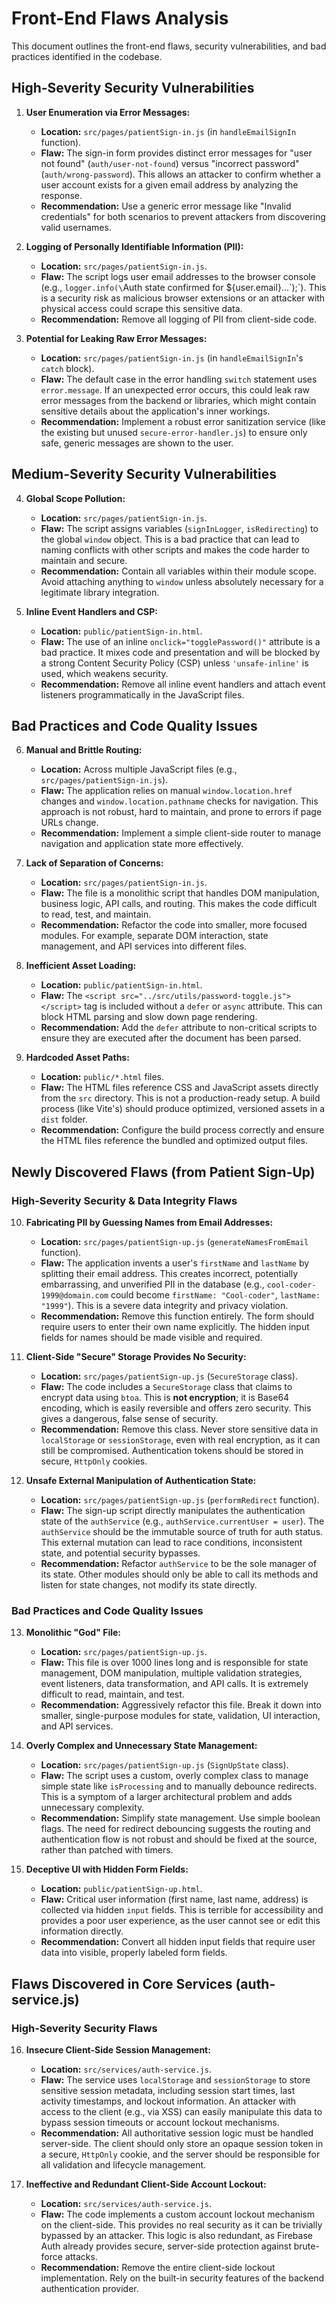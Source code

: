 # Front-End Flaws Analysis

This document outlines the front-end flaws, security vulnerabilities, and bad practices identified in the codebase.

## High-Severity Security Vulnerabilities

1.  **User Enumeration via Error Messages:**
    *   **Location:** `src/pages/patientSign-in.js` (in `handleEmailSignIn` function).
    *   **Flaw:** The sign-in form provides distinct error messages for "user not found" (`auth/user-not-found`) versus "incorrect password" (`auth/wrong-password`). This allows an attacker to confirm whether a user account exists for a given email address by analyzing the response.
    *   **Recommendation:** Use a generic error message like "Invalid credentials" for both scenarios to prevent attackers from discovering valid usernames.

2.  **Logging of Personally Identifiable Information (PII):**
    *   **Location:** `src/pages/patientSign-in.js`.
    *   **Flaw:** The script logs user email addresses to the browser console (e.g., `logger.info(\`Auth state confirmed for ${user.email}...\`);`). This is a security risk as malicious browser extensions or an attacker with physical access could scrape this sensitive data.
    *   **Recommendation:** Remove all logging of PII from client-side code.

3.  **Potential for Leaking Raw Error Messages:**
    *   **Location:** `src/pages/patientSign-in.js` (in `handleEmailSignIn`'s `catch` block).
    *   **Flaw:** The default case in the error handling `switch` statement uses `error.message`. If an unexpected error occurs, this could leak raw error messages from the backend or libraries, which might contain sensitive details about the application's inner workings.
    *   **Recommendation:** Implement a robust error sanitization service (like the existing but unused `secure-error-handler.js`) to ensure only safe, generic messages are shown to the user.

## Medium-Severity Security Vulnerabilities

4.  **Global Scope Pollution:**
    *   **Location:** `src/pages/patientSign-in.js`.
    *   **Flaw:** The script assigns variables (`signInLogger`, `isRedirecting`) to the global `window` object. This is a bad practice that can lead to naming conflicts with other scripts and makes the code harder to maintain and secure.
    *   **Recommendation:** Contain all variables within their module scope. Avoid attaching anything to `window` unless absolutely necessary for a legitimate library integration.

5.  **Inline Event Handlers and CSP:**
    *   **Location:** `public/patientSign-in.html`.
    *   **Flaw:** The use of an inline `onclick="togglePassword()"` attribute is a bad practice. It mixes code and presentation and will be blocked by a strong Content Security Policy (CSP) unless `'unsafe-inline'` is used, which weakens security.
    *   **Recommendation:** Remove all inline event handlers and attach event listeners programmatically in the JavaScript files.

## Bad Practices and Code Quality Issues

6.  **Manual and Brittle Routing:**
    *   **Location:** Across multiple JavaScript files (e.g., `src/pages/patientSign-in.js`).
    *   **Flaw:** The application relies on manual `window.location.href` changes and `window.location.pathname` checks for navigation. This approach is not robust, hard to maintain, and prone to errors if page URLs change.
    *   **Recommendation:** Implement a simple client-side router to manage navigation and application state more effectively.

7.  **Lack of Separation of Concerns:**
    *   **Location:** `src/pages/patientSign-in.js`.
    *   **Flaw:** The file is a monolithic script that handles DOM manipulation, business logic, API calls, and routing. This makes the code difficult to read, test, and maintain.
    *   **Recommendation:** Refactor the code into smaller, more focused modules. For example, separate DOM interaction, state management, and API services into different files.

8.  **Inefficient Asset Loading:**
    *   **Location:** `public/patientSign-in.html`.
    *   **Flaw:** The `<script src="../src/utils/password-toggle.js"></script>` tag is included without a `defer` or `async` attribute. This can block HTML parsing and slow down page rendering.
    *   **Recommendation:** Add the `defer` attribute to non-critical scripts to ensure they are executed after the document has been parsed.

9.  **Hardcoded Asset Paths:**
    *   **Location:** `public/*.html` files.
    *   **Flaw:** The HTML files reference CSS and JavaScript assets directly from the `src` directory. This is not a production-ready setup. A build process (like Vite's) should produce optimized, versioned assets in a `dist` folder.
    *   **Recommendation:** Configure the build process correctly and ensure the HTML files reference the bundled and optimized output files.

## Newly Discovered Flaws (from Patient Sign-Up)

### High-Severity Security & Data Integrity Flaws

10. **Fabricating PII by Guessing Names from Email Addresses:**
    *   **Location:** `src/pages/patientSign-up.js` (`generateNamesFromEmail` function).
    *   **Flaw:** The application invents a user's `firstName` and `lastName` by splitting their email address. This creates incorrect, potentially embarrassing, and unverified PII in the database (e.g., `cool-coder-1999@domain.com` could become `firstName: "Cool-coder"`, `lastName: "1999"`). This is a severe data integrity and privacy violation.
    *   **Recommendation:** Remove this function entirely. The form should require users to enter their own name explicitly. The hidden input fields for names should be made visible and required.

11. **Client-Side "Secure" Storage Provides No Security:**
    *   **Location:** `src/pages/patientSign-up.js` (`SecureStorage` class).
    *   **Flaw:** The code includes a `SecureStorage` class that claims to encrypt data using `btoa`. This is **not encryption**; it is Base64 encoding, which is easily reversible and offers zero security. This gives a dangerous, false sense of security.
    *   **Recommendation:** Remove this class. Never store sensitive data in `localStorage` or `sessionStorage`, even with real encryption, as it can still be compromised. Authentication tokens should be stored in secure, `HttpOnly` cookies.

12. **Unsafe External Manipulation of Authentication State:**
    *   **Location:** `src/pages/patientSign-up.js` (`performRedirect` function).
    *   **Flaw:** The sign-up script directly manipulates the authentication state of the `authService` (e.g., `authService.currentUser = user`). The `authService` should be the immutable source of truth for auth status. This external mutation can lead to race conditions, inconsistent state, and potential security bypasses.
    *   **Recommendation:** Refactor `authService` to be the sole manager of its state. Other modules should only be able to call its methods and listen for state changes, not modify its state directly.

### Bad Practices and Code Quality Issues

13. **Monolithic "God" File:**
    *   **Location:** `src/pages/patientSign-up.js`.
    *   **Flaw:** This file is over 1000 lines long and is responsible for state management, DOM manipulation, multiple validation strategies, event listeners, data transformation, and API calls. It is extremely difficult to read, maintain, and test.
    *   **Recommendation:** Aggressively refactor this file. Break it down into smaller, single-purpose modules for state, validation, UI interaction, and API services.

14. **Overly Complex and Unnecessary State Management:**
    *   **Location:** `src/pages/patientSign-up.js` (`SignUpState` class).
    *   **Flaw:** The script uses a custom, overly complex class to manage simple state like `isProcessing` and to manually debounce redirects. This is a symptom of a larger architectural problem and adds unnecessary complexity.
    *   **Recommendation:** Simplify state management. Use simple boolean flags. The need for redirect debouncing suggests the routing and authentication flow is not robust and should be fixed at the source, rather than patched with timers.

15. **Deceptive UI with Hidden Form Fields:**
    *   **Location:** `public/patientSign-up.html`.
    *   **Flaw:** Critical user information (first name, last name, address) is collected via hidden `input` fields. This is terrible for accessibility and provides a poor user experience, as the user cannot see or edit this information directly.
    *   **Recommendation:** Convert all hidden input fields that require user data into visible, properly labeled form fields.

## Flaws Discovered in Core Services (auth-service.js)

### High-Severity Security Flaws

16. **Insecure Client-Side Session Management:**
    *   **Location:** `src/services/auth-service.js`.
    *   **Flaw:** The service uses `localStorage` and `sessionStorage` to store sensitive session metadata, including session start times, last activity timestamps, and lockout information. An attacker with access to the client (e.g., via XSS) can easily manipulate this data to bypass session timeouts or account lockout mechanisms.
    *   **Recommendation:** All authoritative session logic must be handled server-side. The client should only store an opaque session token in a secure, `HttpOnly` cookie, and the server should be responsible for all validation and lifecycle management.

17. **Ineffective and Redundant Client-Side Account Lockout:**
    *   **Location:** `src/services/auth-service.js`.
    *   **Flaw:** The code implements a custom account lockout mechanism on the client-side. This provides no real security as it can be trivially bypassed by an attacker. This logic is also redundant, as Firebase Auth already provides secure, server-side protection against brute-force attacks.
    *   **Recommendation:** Remove the entire client-side lockout implementation. Rely on the built-in security features of the backend authentication provider. 